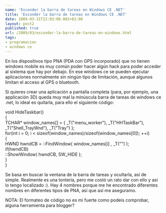```yaml
---
name: 'Esconder la barra de tareas en Windows CE .NET'
title: 'Esconder la barra de tareas en Windows CE .NET'
date: 2009-03-31T22:03:00.002+02:00
layout: post2
published: true
url: /2009/03/esconder-la-barra-de-tareas-en-windows.html
tags: 
- programacion
- windows ce
---
```


En los dispositivos tipo PNA (PDA con GPS incorporado) que no tienen windows mobile es muy común poder hacer algún hack para poder acceder al sistema que hay por debajo. En ese windows ce se pueden ejecutar aplicaciones normalmente sin ningún tipo de limitación, aunque algunos limitan el acceso al GPS o bluetooth.  
  
Si quieres crear una aplicación a pantalla completa (para, por ejemplo, una applicación 3D) queda muy mal la minúscula barra de tareas de windows ce .net, lo ideal es quitarla, para ello el siguiente código:  
  
void HideTaskbar()  
{  
TCHAR\* window\_names\[\] = { \_T("menu\_worker"), \_T("HHTaskBar"), \_T("Shell\_TrayWnd"), \_T("Tray") };  
for(int i = 0; i < sizeof(window\_names)/sizeof(window\_names\[0\]); ++i)  
{  
HWND hwndCB = ::FindWindow( window\_names\[i\] , \_T("") );  
if(hwndCB)  
::ShowWindow( hwndCB, SW\_HIDE );  
}  
}  
  
  
Se basa en buscar la ventana de la barra de tareas y ocultarla, así de simple. Realmente es una tontería, pero me costó un rato dar con ello y así lo tengo localizado :). Hay 4 nombres porque me he encontrado diferentes nombres en diferentes tipos de PNA, así que así me aseguramo.  
  
NOTA: El formateo de código no es mi fuerte como podeis comprobar, alguna herramienta para blogger?